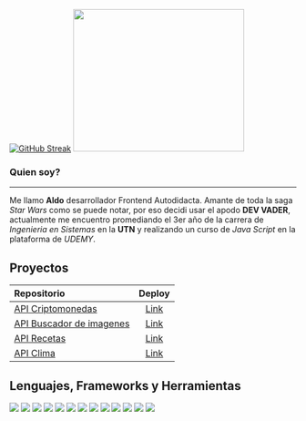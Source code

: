[![GitHub Streak](https://streak-stats.demolab.com?user=DVs07&theme=blueberry-duo&hide_border=true&locale=es&exclude_days=Sun%2CSat&card_width=420)](https://git.io/streak-stats) <image src="./header-img.png"  width="300" height="250">

### Quien soy?
---
Me llamo **Aldo**  desarrollador Frontend Autodidacta. Amante de toda la saga *Star Wars* como se puede notar, por eso decidi usar el apodo **DEV VADER**,
actualmente me encuentro  promediando el 3er año de la carrera de *Ingenieria en Sistemas* en la **UTN** y realizando un curso de *Java Script* en la plataforma de *UDEMY*. 


Proyectos
---

| Repositorio  | Deploy | 
|:------------- |:---------------:| 
| [API Criptomonedas](https://github.com/DVs07/api-criptomonedas)       | [Link](https://dvs07.github.io/api-criptomonedas/)     | 
| [API Buscador de imagenes](https://github.com/DVs07/api-buscador-imagenes)   | [Link](https://dvs07.github.io/api-buscador-imagenes/)     | 
| [API Recetas](https://github.com/DVs07/api-recetas)   | [Link](https://dvs07.github.io/api-recetas/)    | 
| [API Clima](https://github.com/DVs07/api-clima)         | [Link](https://dvs07.github.io/api-clima/) | 

Lenguajes, Frameworks y Herramientas
---
<image src="https://img.shields.io/badge/C%2B%2B-00599C?style=for-the-badge&logo=c%2B%2B&logoColor=white"> <image src="https://img.shields.io/badge/JavaScript-323330?style=for-the-badge&logo=javascript&logoColor=F7DF1E">
<image src="https://img.shields.io/badge/HTML5-E34F26?style=for-the-badge&logo=html5&logoColor=white">
<image src="https://img.shields.io/badge/CSS3-1572B6?style=for-the-badge&logo=css3&logoColor=white">
<image src="https://img.shields.io/badge/json-5E5C5C?style=for-the-badge&logo=json&logoColor=white">
<image src="https://img.shields.io/badge/Node%20js-339933?style=for-the-badge&logo=nodedotjs&logoColor=white">
<image src="https://img.shields.io/badge/npm-CB3837?style=for-the-badge&logo=npm&logoColor=white">
<image src="https://img.shields.io/badge/Spring_Boot-6DB33F?style=for-the-badge&logo=spring-boot&logoColor=white">
<image src="https://img.shields.io/badge/Tailwind_CSS-38B2AC?style=for-the-badge&logo=tailwind-css&logoColor=white">
<image src="https://img.shields.io/badge/Bootstrap-563D7C?style=for-the-badge&logo=bootstrap&logoColor=white">
<image src="https://img.shields.io/badge/Visual_Studio_Code-0078D4?style=for-the-badge&logo=visual%20studio%20code&logoColor=white">
<image src="https://img.shields.io/badge/GIT-E44C30?style=for-the-badge&logo=git&logoColor=white">
<image src="https://img.shields.io/badge/Firefox_Browser-FF7139?style=for-the-badge&logo=Firefox-Browser&logoColor=white">
<!---
DVs07/DVs07 is a ✨ special ✨ repository because its `README.md` (this file) appears on your GitHub profile.
You can click the Preview link to take a look at your changes.
--->
